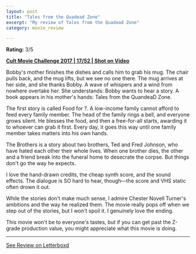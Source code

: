 ```yaml
---
layout: post
title: "Tales from the Quadead Zone"
excerpt: "My review of Tales from the Quadead Zone"
category: movie_review

---
```


**Rating:** 3/5

<b><a href="https://boxd.it/q7TYk/detail">Cult Movie Challenge 2017 | 17/52 | Shot on Video</a></b>

Bobby's mother finishes the dishes and calls him to grab his mug. The chair pulls back, and the mug lifts, but we see no one there. The mug arrives at her side, and she thanks Bobby. A wave of whispers and a wind from nowhere overtake her. She understands: Bobby wants to hear a story. A book appears in his mother's hands: Tales from the QuandeaD Zone.

The first story is called Food for ?. A low-income family cannot afford to feed every family member. The head of the family rings a bell, and everyone grows silent. He blesses the food, and then a free-for-all starts, awarding it to whoever can grab it first. Every day, it goes this way until one family member takes matters into his own hands.

The Brothers is a story about two brothers, Ted and Fred Johnson, who have hated each other their whole lives. When one brother dies, the other and a friend break into the funeral home to desecrate the corpse. But things don't go the way he expects.

I love the hand-drawn credits, the cheap synth score, and the sound effects. The dialogue is SO hard to hear, though—the score and VHS static often drown it out.

While the stories don't make much sense, I admire Chester Novell Turner's ambitions and the way he realized them. The movie really pops off when we step out of the stories, but I won't spoil it. I genuinely love the ending.

This movie won't be to everyone's tastes, but if you can get past the Z-grade production value, you might appreciate what this movie is doing.

<hr>

[See Review on Letterboxd](https://boxd.it/9h4qZx)
